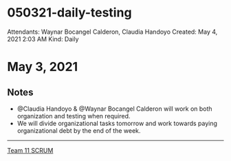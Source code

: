 # 050321-daily-testing

Attendants: Waynar Bocangel Calderon, Claudia Handoyo
Created: May 4, 2021 2:03 AM
Kind: Daily

# May 3, 2021

## Notes

- @Claudia Handoyo & @Waynar Bocangel Calderon will work on both organization and testing when required.
- We will divide organizational tasks tomorrow and work towards paying organizational debt by the end of the week.

---

[Team 11 SCRUM](https://www.notion.so/4ff77cbab6ce4666ab7f792135db2528)
